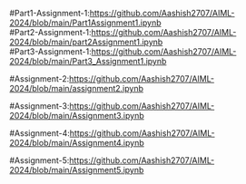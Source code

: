 #Part1-Assignment-1:https://github.com/Aashish2707/AIML-2024/blob/main/Part1Assignment1.ipynb   
#Part2-Assignment-1:https://github.com/Aashish2707/AIML-2024/blob/main/part2Assignment1.ipynb   
#Part3-Assignment-1:https://github.com/Aashish2707/AIML-2024/blob/main/Part3_Assignment1.ipynb

#Assignment-2:https://github.com/Aashish2707/AIML-2024/blob/main/assignment2.ipynb

#Assignment-3:https://github.com/Aashish2707/AIML-2024/blob/main/Assignment3.ipynb

#Assignment-4:https://github.com/Aashish2707/AIML-2024/blob/main/Assignment4.ipynb

#Assignment-5:https://github.com/Aashish2707/AIML-2024/blob/main/Assignment5.ipynb


